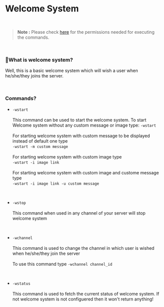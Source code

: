 # Welcome System

<br>

> **Note :** Please check [here](https://github.com/leothewolf/iko#%EF%B8%8F-how-secure-is-our-bot) for the permissions needed for executing the commands. 
<br>

### 🤔What is welcome system?
Well, this is a basic welcome system which will wish a user when he/she/they joins the server.

<br>

### Commands?

* ```-wstart``` <br><br> This command can be used to start the welcome system. To start Welcome system without any custom message or image type: ```-wstart``` <br><br>For starting welcome system with custom message to be displayed instead of default one type <br> ```-wstart -m custom message``` <br><br> For starting welcome system with custom image type <br> ```-wstart -i image link``` <br><br> For starting welcome system with custom image and custome message type <br> ```-wstart -i image link -u custom message``` 

<br>

* ```-wstop``` <br><br> This command when used in any channel of your server will stop welcome system

<br>

* ```-wchannel``` <br><br> This command is used to change the channel in which user is wished when he/she/they join the server <br><br> To use this command type ```-wchannel channel_id```

<br>

* ```-wstatus``` <br><br> This command is used to fetch the current status of welcome system. If not welcome system is not configuered then it won't return anything!
